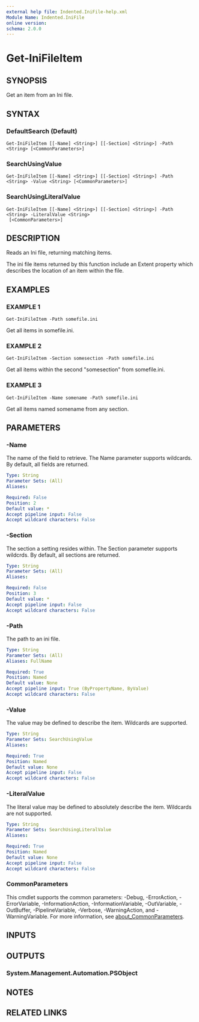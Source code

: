 ```yaml
---
external help file: Indented.IniFile-help.xml
Module Name: Indented.IniFile
online version:
schema: 2.0.0
---
```


# Get-IniFileItem

## SYNOPSIS
Get an item from an Ini file.

## SYNTAX

### DefaultSearch (Default)
```
Get-IniFileItem [[-Name] <String>] [[-Section] <String>] -Path <String> [<CommonParameters>]
```

### SearchUsingValue
```
Get-IniFileItem [[-Name] <String>] [[-Section] <String>] -Path <String> -Value <String> [<CommonParameters>]
```

### SearchUsingLiteralValue
```
Get-IniFileItem [[-Name] <String>] [[-Section] <String>] -Path <String> -LiteralValue <String>
 [<CommonParameters>]
```

## DESCRIPTION
Reads an Ini file, returning matching items.

The ini file items returned by this function include an Extent property which describes the location of an item within the file.

## EXAMPLES

### EXAMPLE 1
```
Get-IniFileItem -Path somefile.ini
```

Get all items in somefile.ini.

### EXAMPLE 2
```
Get-IniFileItem -Section somesection -Path somefile.ini
```

Get all items within the second "somesection" from somefile.ini.

### EXAMPLE 3
```
Get-IniFileItem -Name somename -Path somefile.ini
```

Get all items named somename from any section.

## PARAMETERS

### -Name
The name of the field to retrieve.
The Name parameter supports wildcards.
By default, all fields are returned.

```yaml
Type: String
Parameter Sets: (All)
Aliases:

Required: False
Position: 2
Default value: *
Accept pipeline input: False
Accept wildcard characters: False
```

### -Section
The section a setting resides within.
The Section parameter supports wildcrds.
By default, all sections are returned.

```yaml
Type: String
Parameter Sets: (All)
Aliases:

Required: False
Position: 3
Default value: *
Accept pipeline input: False
Accept wildcard characters: False
```

### -Path
The path to an ini file.

```yaml
Type: String
Parameter Sets: (All)
Aliases: FullName

Required: True
Position: Named
Default value: None
Accept pipeline input: True (ByPropertyName, ByValue)
Accept wildcard characters: False
```

### -Value
The value may be defined to describe the item.
Wildcards are supported.

```yaml
Type: String
Parameter Sets: SearchUsingValue
Aliases:

Required: True
Position: Named
Default value: None
Accept pipeline input: False
Accept wildcard characters: False
```

### -LiteralValue
The literal value may be defined to absolutely describe the item.
Wildcards are not supported.

```yaml
Type: String
Parameter Sets: SearchUsingLiteralValue
Aliases:

Required: True
Position: Named
Default value: None
Accept pipeline input: False
Accept wildcard characters: False
```

### CommonParameters
This cmdlet supports the common parameters: -Debug, -ErrorAction, -ErrorVariable, -InformationAction, -InformationVariable, -OutVariable, -OutBuffer, -PipelineVariable, -Verbose, -WarningAction, and -WarningVariable. For more information, see [about_CommonParameters](http://go.microsoft.com/fwlink/?LinkID=113216).

## INPUTS

## OUTPUTS

### System.Management.Automation.PSObject
## NOTES

## RELATED LINKS
